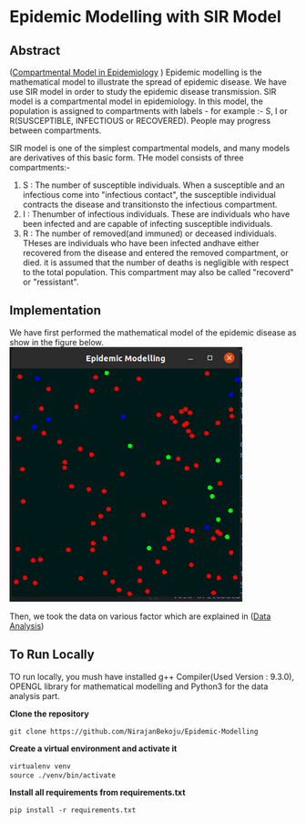 # Epidemic Modelling with SIR Model

## Abstract
([Compartmental Model in Epidemiology](https://en.wikipedia.org/wiki/Compartmental_models_in_epidemiology#The_SIR_model)
)
Epidemic modelling is the mathematical model to illustrate the spread of epidemic disease. We have use SIR model in order to study the epidemic disease transmission. SIR model is a compartmental model in epidemiology. In this model, the population is assigned to compartments with labels - for example :- S, I or R(SUSCEPTIBLE, INFECTIOUS or RECOVERED). People may progress between compartments. 

SIR model is one of the simplest compartmental models, and many models are derivatives of this basic form. THe model consists of three compartments:-
1. S : The number of susceptible individuals. When a susceptible and an infectious come into "infectious contact", the susceptible individual contracts the disease and transitionsto the infectious compartment.
2. I : Thenumber of infectious individuals. These are individuals who have been infected and are capable of infecting susceptible individuals.
3. R : The number of removed(and immuned) or deceased individuals. THeses are individuals who have been infected andhave either recovered from the disease and entered the removed compartment, or died. it is assumed that the number of deaths is negligible with respect to the total population. This compartment may also be called "recoverd" or "ressistant".


## Implementation
We have first performed the mathematical model of the epidemic disease as show in the figure below.
![Epidemic Modelling](https://github.com/NirajanBekoju/Epidemic-Modelling/blob/master/epidemic_modelling.png?raw=true)

Then, we took the data on various factor which are explained in ([Data Analysis](https://github.com/NirajanBekoju/Epidemic-Modelling/blob/master/Data%20Analysis.ipynb))

## To Run Locally
TO run locally, you mush have installed g++ Compiler(Used Version : 9.3.0), OPENGL library for mathematical modelling and Python3 for the data analysis part.


**Clone the repository**
```
git clone https://github.com/NirajanBekoju/Epidemic-Modelling
```

**Create a virtual environment and activate it**
```
virtualenv venv
source ./venv/bin/activate
```

**Install all requirements from requirements.txt**
```
pip install -r requirements.txt
```
